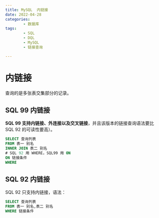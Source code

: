 ```yaml
---
title: MySQL  内链接
date: 2022-04-28
categories:
        - 数据库
tags:
        - SQL
        - DQL
        - MySQL
        - 链接查询

---
```


# 内链接

查询的是多张表交集部分的记录。

## SQL 99 内链接

**SQL 99 支持内链接、外连接以及交叉链接**，并且该版本的链接查询语法要比 SQL 92 的可读性要高）。

```sql
SELECT 查询列表
FROM 表一 别名
INNER JOIN 表二 别名
# SQL 92 用 WHERE，SQL99 用 ON
ON 链接条件
WHERE
```

## SQL 92 内链接

SQL 92 只支持内链接，语法：

```sql
SELECT 查询列表
FROM 表一 别名,表二 别名
WHERE 链接条件
```
